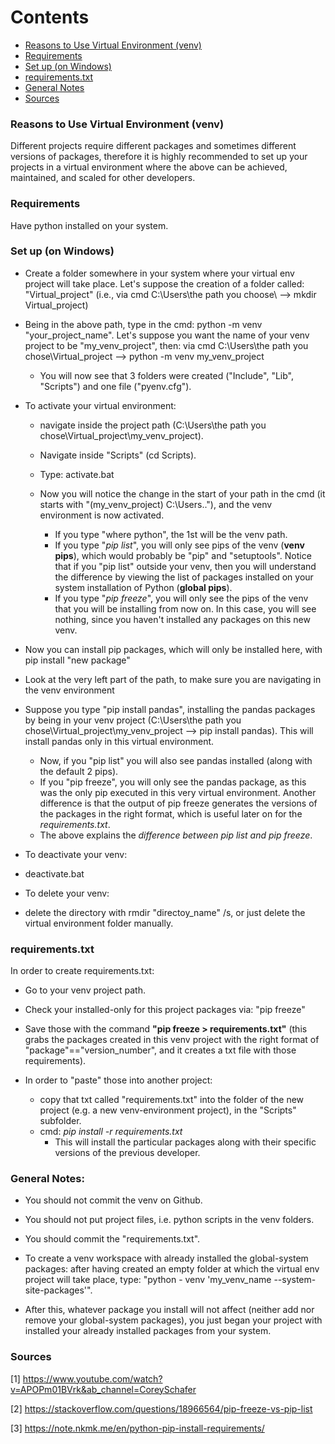 Contents
=======================

* [Reasons to Use Virtual Environment (venv)](https://github.com/dimi-fn/Various-Data-Science-Scripts/tree/main/Virtual_Env#reasons-to-use-virtual-environment-venv)
* [Requirements](https://github.com/dimi-fn/Various-Data-Science-Scripts/tree/main/Virtual_Env#requirements)
* [Set up (on Windows)](https://github.com/dimi-fn/Various-Data-Science-Scripts/tree/main/Virtual_Env#set-up-on-windows)
* [requirements.txt](https://github.com/dimi-fn/Various-Data-Science-Scripts/tree/main/Virtual_Env#requirementstxt)
* [General Notes](https://github.com/dimi-fn/Various-Data-Science-Scripts/tree/main/Virtual_Env#general-notes)
* [Sources](https://github.com/dimi-fn/Various-Data-Science-Scripts/tree/main/Virtual_Env#sources)


### Reasons to Use Virtual Environment (venv)

Different projects require different packages and sometimes different versions of packages, therefore it is highly recommended to set up your projects in a virtual environment where the above can be achieved, maintained, and scaled for other developers.

### Requirements

Have python installed on your system.

### Set up (on Windows)

- Create a folder somewhere in your system where your virtual env project will take place. Let's suppose the creation 
of a folder called: "Virtual_project" (i.e., via cmd C:\Users\the path you choose\ --> mkdir Virtual_project)

- Being in the above path, type in the cmd: python -m venv "your_project_name". Let's suppose you want the name of your venv project to be "my_venv_project", then: via cmd C:\Users\the path you chose\Virtual_project --> python -m venv my_venv_project
    * You will now see that 3 folders were created ("Include", "Lib", "Scripts") and one file ("pyenv.cfg").

- To activate your virtual environment: 
    * navigate inside the project path (C:\Users\the path you chose\Virtual_project\my_venv_project).
    * Navigate inside "Scripts" (cd Scripts).
    * Type: activate.bat
    * Now you will notice the change in the start of your path in the cmd (it starts with "(my_venv_project) C:\Users\..\"), and the venv environment is now activated.
        
        * If you type "where python", the 1st will be the venv path.
        * If you type "*pip list*", you will only see pips of the venv (**venv pips**), which would probably be "pip" and "setuptools". Notice that if you "pip list" outside your venv, then you will understand the difference by viewing the list of packages installed on your system installation of Python (**global pips**).
        * If you type "*pip freeze*", you will only see the pips of the venv that you will be installing from now on. In this case, you will see nothing, since you haven't installed any packages on this new venv.

- Now you can install pip packages, which will only be installed here, with pip install "new package"

* Look at the very left part of the path, to make sure you are navigating in the venv environment

* Suppose you type "pip install pandas", installing the pandas packages by being in your venv project (C:\Users\the path you chose\Virtual_project\my_venv_project  --> pip install pandas). This will install pandas only in this virtual environment.
    * Now, if you "pip list" you will also see pandas installed (along with the default 2 pips).
    * If you "pip freeze", you will only see the pandas package, as this was the only pip executed in this very virtual environment. Another difference is that the output of pip freeze generates the versions of the packages in the right format, which is useful later on for the *requirements.txt*.
    * The above explains the *difference between pip list and pip freeze*.

- To deactivate your venv:
* deactivate.bat

- To delete your venv:
* delete the directory with rmdir "directoy_name" /s, or just delete the virtual environment folder manually.

### requirements.txt

In order to create requirements.txt: 

* Go to your venv project path.
* Check your installed-only for this project packages via: "pip freeze"
* Save those with the command **"pip freeze > requirements.txt"** (this grabs the packages created in this venv project
with the right format of "package"=="version_number", and it creates a txt file with those requirements).

* In order to "paste" those into another project:
	* copy that txt called "requirements.txt" into the folder of the new project (e.g. a new venv-environment project), in the "Scripts" subfolder.
	* cmd: *pip install -r requirements.txt*
		* This will install the particular packages along with their specific versions of the previous developer.

### General Notes:

- You should not commit the venv on Github.

- You should not put project files, i.e. python scripts in the venv folders.

- You should commit the "requirements.txt".

- To create a venv workspace with already installed the global-system packages:
after having created an empty folder at which the virtual env project will take place, type: "python - venv 'my_venv_name --system-site-packages'".

* After this, whatever package you install will not affect (neither add nor remove your global-system packages), you just began your project with installed your already installed packages from your system.

### Sources

[1] https://www.youtube.com/watch?v=APOPm01BVrk&ab_channel=CoreySchafer

[2] https://stackoverflow.com/questions/18966564/pip-freeze-vs-pip-list

[3] https://note.nkmk.me/en/python-pip-install-requirements/